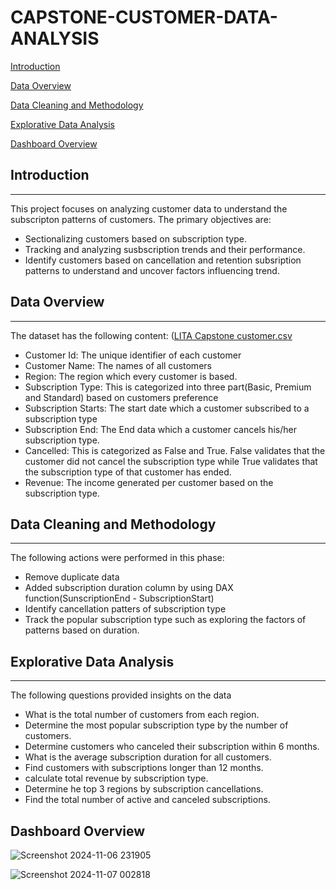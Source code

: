 # CAPSTONE-CUSTOMER-DATA-ANALYSIS

[Introduction](introduction)


[Data Overview](#data-overview)


[Data Cleaning and Methodology](#data-cleaning-and-methodology)


[Explorative Data Analysis](#explorative-data-analysis)


[Dashboard Overview](#dashboard-overview)



## Introduction
---
This project focuses on analyzing customer data to understand the subscripton patterns of customers. The primary objectives are:
- Sectionalizing customers based on subscription type.
- Tracking and analyzing susbscription trends and their performance.
- Identify customers based on cancellation and retention subsription patterns to understand and uncover factors influencing trend.


## Data Overview
---

The dataset has the following content: ([LITA Capstone customer.csv](https://github.com/user-attachments/files/17653908/LITA.Capstone.customer.csv)
- Customer Id: The unique identifier of each customer
- Customer Name: The names of all customers
- Region: The region which every customer is based.
- Subscription Type: This is categorized into three part(Basic, Premium and Standard) based on customers preference
- Subscription Starts: The start date which a customer subscribed to a subscription type
- Subscription End: The End data which a customer cancels his/her subscription type.
- Cancelled: This is categorized as False and True. False validates that the customer did not cancel the subscription type while True validates that the subscription type of that customer has ended.
- Revenue: The income generated per customer based on the subscription type.

## Data Cleaning and Methodology
---

The following actions were performed in this phase:
- Remove duplicate data
- Added subscription duration column by using DAX function(SunscriptionEnd - SubscriptionStart) 
- Identify cancellation patters of subscription type
- Track the popular subscription type such as exploring the factors of patterns based on duration.


## Explorative Data Analysis
---

The following questions provided insights on the data
- What is the total number of customers from each region. 
- Determine the most popular subscription type by the number of customers. 
- Determine customers who canceled their subscription within 6 months. 
- What is the average subscription duration for all customers. 
- Find customers with subscriptions longer than 12 months. 
- calculate total revenue by subscription type. 
- Determine he top 3 regions by subscription cancellations. 
- Find the total number of active and canceled subscriptions.

## Dashboard Overview
![Screenshot 2024-11-06 231905](https://github.com/user-attachments/assets/df8dc991-9914-40c9-be42-8b0819b38794)



![Screenshot 2024-11-07 002818](https://github.com/user-attachments/assets/81859f19-5164-4e99-a1aa-b611214eb8ea)







